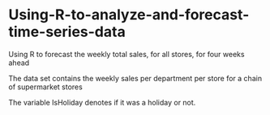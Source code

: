# Using-R-to-analyze-and-forecast-time-series-data
Using R to forecast the weekly total sales, for all stores, for four weeks ahead

The data set contains the weekly sales per department per store for a chain of supermarket stores

The variable IsHoliday denotes if it was a holiday or not.
